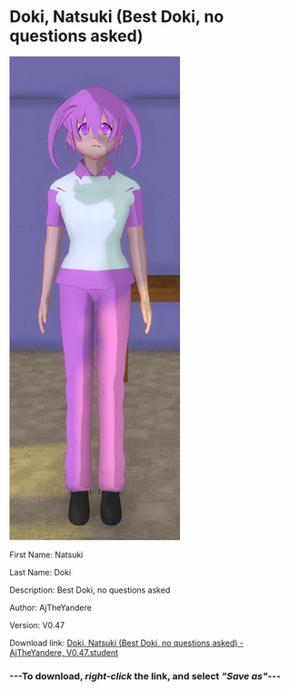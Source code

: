# Doki, Natsuki (Best Doki, no questions asked)

<img src = "https://raw.githubusercontent.com/Arbiter1223/Daigaku-Gurashi-Custom-Students/master/Students/Files/Doki%2C%20Natsuki%20(Best%20Doki%2C%20no%20questions%20asked).png">

First Name: Natsuki

Last Name: Doki

Description: Best Doki, no questions asked

Author: AjTheYandere

Version: V0.47

Download link: <a href="https://raw.githubusercontent.com/Arbiter1223/Daigaku-Gurashi-Custom-Students/master/Students/Files/Doki%2C%20Natsuki%20(Best%20Doki%2C%20no%20questions%20asked)%20-%20AjTheYandere%2C%20V0.47.student">Doki, Natsuki (Best Doki, no questions asked) - AjTheYandere, V0.47.student</a>

### ---**To download, _right-click_ the link, and select _"Save as"_**---
